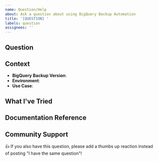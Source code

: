 ```yaml
---
name: Question/Help
about: Ask a question about using BigQuery Backup Automation
title: '[QUESTION] '
labels: question
assignees: ''
---
```


## Question
<!-- Your question about BigQuery Backup Automation. Please be as specific as possible. -->

## Context
<!-- Provide any relevant context for your question. -->
- **BigQuery Backup Version**: <!-- e.g., 1.1.6 -->
- **Environment**: <!-- e.g., GCP Cloud Run, local development -->
- **Use Case**: <!-- Brief description of what you're trying to achieve -->

## What I've Tried
<!-- Describe what you've already tried to figure this out. -->

## Documentation Reference
<!-- If you've consulted the documentation, please mention which parts were unclear or didn't address your question. -->

## Community Support
👍 If you also have this question, please add a thumbs up reaction instead of posting "I have the same question"!